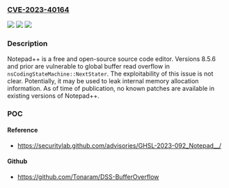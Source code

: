 ### [CVE-2023-40164](https://cve.mitre.org/cgi-bin/cvename.cgi?name=CVE-2023-40164)
![](https://img.shields.io/static/v1?label=Product&message=notepad-plus-plus&color=blue)
![](https://img.shields.io/static/v1?label=Version&message=%3D%20%3C%3D%208.5.6%20&color=brighgreen)
![](https://img.shields.io/static/v1?label=Vulnerability&message=CWE-120%3A%20Buffer%20Copy%20without%20Checking%20Size%20of%20Input%20('Classic%20Buffer%20Overflow')&color=brighgreen)

### Description

Notepad++ is a free and open-source source code editor. Versions 8.5.6 and prior are vulnerable to global buffer read overflow in `nsCodingStateMachine::NextStater`. The exploitability of this issue is not clear. Potentially, it may be used to leak internal memory allocation information. As of time of publication, no known patches are available in existing versions of Notepad++.

### POC

#### Reference
- https://securitylab.github.com/advisories/GHSL-2023-092_Notepad__/

#### Github
- https://github.com/Tonaram/DSS-BufferOverflow


